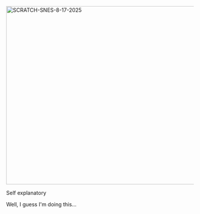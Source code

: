 <img width="640" height="480" alt="SCRATCH-SNES-8-17-2025" src="https://github.com/user-attachments/assets/59c11bda-2289-4c84-815b-7c3a790270c5" />

Self explanatory

Well, I guess I'm doing this...
